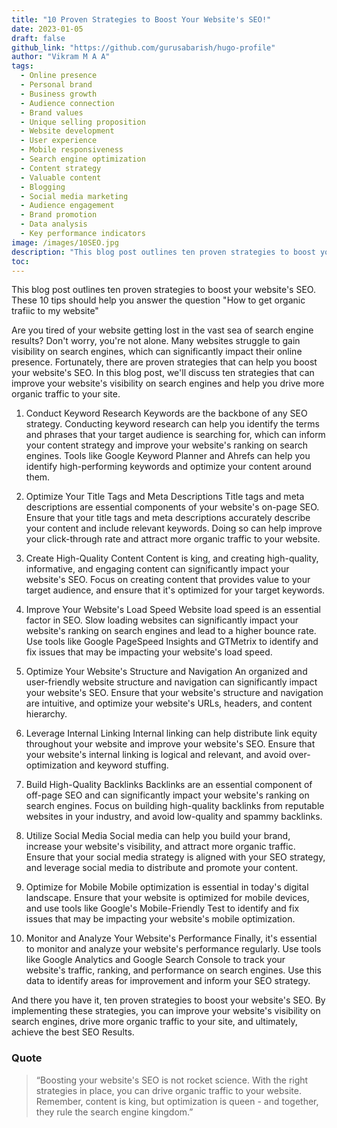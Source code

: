 ```yaml
---
title: "10 Proven Strategies to Boost Your Website's SEO!"
date: 2023-01-05
draft: false
github_link: "https://github.com/gurusabarish/hugo-profile"
author: "Vikram M A A"
tags:
  - Online presence
  - Personal brand
  - Business growth
  - Audience connection
  - Brand values
  - Unique selling proposition
  - Website development
  - User experience
  - Mobile responsiveness
  - Search engine optimization
  - Content strategy
  - Valuable content
  - Blogging
  - Social media marketing
  - Audience engagement
  - Brand promotion
  - Data analysis
  - Key performance indicators
image: /images/10SEO.jpg
description: "This blog post outlines ten proven strategies to boost your website's SEO. These 10 tips should help you answer the question "How to get organic trafiic to my website""
toc: 
---
```

This blog post outlines ten proven strategies to boost your website's SEO. These 10 tips should help you answer the question "How to get organic trafiic to my website"
<!--more-->




Are you tired of your website getting lost in the vast sea of search engine results? Don't worry, you're not alone. Many websites struggle to gain visibility on search engines, which can significantly impact their online presence. Fortunately, there are proven strategies that can help you boost your website's SEO. In this blog post, we'll discuss ten strategies that can improve your website's visibility on search engines and help you drive more organic traffic to your site.

1. Conduct Keyword Research
Keywords are the backbone of any SEO strategy. Conducting keyword research can help you identify the terms and phrases that your target audience is searching for, which can inform your content strategy and improve your website's ranking on search engines. Tools like Google Keyword Planner and Ahrefs can help you identify high-performing keywords and optimize your content around them.

2. Optimize Your Title Tags and Meta Descriptions
Title tags and meta descriptions are essential components of your website's on-page SEO. Ensure that your title tags and meta descriptions accurately describe your content and include relevant keywords. Doing so can help improve your click-through rate and attract more organic traffic to your website.

3. Create High-Quality Content
Content is king, and creating high-quality, informative, and engaging content can significantly impact your website's SEO. Focus on creating content that provides value to your target audience, and ensure that it's optimized for your target keywords.

4. Improve Your Website's Load Speed
Website load speed is an essential factor in SEO. Slow loading websites can significantly impact your website's ranking on search engines and lead to a higher bounce rate. Use tools like Google PageSpeed Insights and GTMetrix to identify and fix issues that may be impacting your website's load speed.

5. Optimize Your Website's Structure and Navigation
An organized and user-friendly website structure and navigation can significantly impact your website's SEO. Ensure that your website's structure and navigation are intuitive, and optimize your website's URLs, headers, and content hierarchy.

6. Leverage Internal Linking
Internal linking can help distribute link equity throughout your website and improve your website's SEO. Ensure that your website's internal linking is logical and relevant, and avoid over-optimization and keyword stuffing.

7. Build High-Quality Backlinks
Backlinks are an essential component of off-page SEO and can significantly impact your website's ranking on search engines. Focus on building high-quality backlinks from reputable websites in your industry, and avoid low-quality and spammy backlinks.

8. Utilize Social Media
Social media can help you build your brand, increase your website's visibility, and attract more organic traffic. Ensure that your social media strategy is aligned with your SEO strategy, and leverage social media to distribute and promote your content.

9. Optimize for Mobile
Mobile optimization is essential in today's digital landscape. Ensure that your website is optimized for mobile devices, and use tools like Google's Mobile-Friendly Test to identify and fix issues that may be impacting your website's mobile optimization.

10. Monitor and Analyze Your Website's Performance
Finally, it's essential to monitor and analyze your website's performance regularly. Use tools like Google Analytics and Google Search Console to track your website's traffic, ranking, and performance on search engines. Use this data to identify areas for improvement and inform your SEO strategy.

And there you have it, ten proven strategies to boost your website's SEO. By implementing these strategies, you can improve your website's visibility on search engines, drive more organic traffic to your site, and ultimately, achieve the best SEO Results.


### Quote


> “Boosting your website's SEO is not rocket science. With the right strategies in place, you can drive organic traffic to your website. Remember, content is king, but optimization is queen - and together, they rule the search engine kingdom.”</p>


